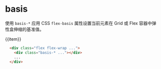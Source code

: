 # basis

使用 `basis-*` 应用 CSS `flex-basis` 属性设置当前元素在 Grid 或 Flex 容器中弹性盒伸缩的基准值。

<script setup>
  const basisJson = [
    2,
    3,
    4,
    5,
    6,
    7,
    8,
    9,
    10,
    11,
    12,
    14,
    16,
    20,
    24,
    28,
    32,
    36,
    40,
    44,
    48,
    52,
    56,
    60,
    64,
    72,
    80,
    96,
    'full',
    'auto',
    'px',
  ]
</script>

<Example class="flex flex-wrap gap-3">
  <div :class="'basis-' + item" v-for="(item,index) in basisJson" >
    <div class="bg-primary w-full h-16"></div>
    <div class="mt-5 text-center">{{item}}</div>
  </div>
</Example>

```html
  <div class="flex flex-wrap ...">
    <div class="basis-* ..."></div>
    ...
  </div>
```
